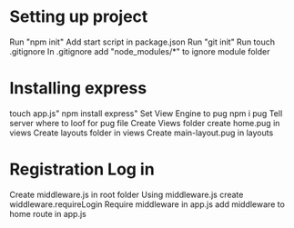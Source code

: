 # Setting up project

Run "npm init"
Add start script in package.json
Run "git init"
Run touch .gitignore
In .gitignore add "node_modules/\*" to ignore module folder

# Installing express

touch app.js"
npm install express"
Set View Engine to pug
npm i pug
Tell server where to loof for pug file
Create Views folder
create home.pug in views
Create layouts folder in views
Create main-layout.pug in layouts

# Registration Log in

Create middleware.js in root folder
Using middleware.js create widdleware.requireLogin
Require middleware in app.js
add middleware to home route in app.js
